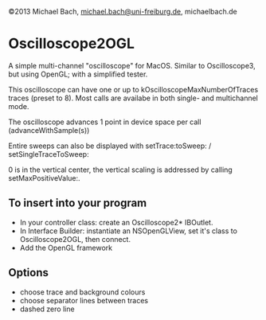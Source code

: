 ©2013 Michael Bach, michael.bach@uni-freiburg.de, michaelbach.de


Oscilloscope2OGL
================

A simple multi-channel "oscilloscope" for MacOS. Similar to Oscilloscope3, but using OpenGL; with a simplified tester.


This oscilloscope can have one or up to kOscilloscopeMaxNumberOfTraces traces (preset to 8).
Most calls are availabe in both single- and multichannel mode.
 
The oscilloscope advances 1 point in device space per call (advanceWithSample(s))

Entire sweeps can also be displayed with setTrace:toSweep: / setSingleTraceToSweep:

0 is in the vertical center, the vertical scaling is addressed by calling setMaxPositiveValue:.
 

To insert into your program
---------------------------
* In your controller class: create an Oscilloscope2* IBOutlet.
* In Interface Builder: instantiate an NSOpenGLView, set it's class to Oscilloscope2OGL, then connect.
* Add the OpenGL framework


Options
-------
* choose trace and background colours
* choose separator lines between traces
* dashed zero line


